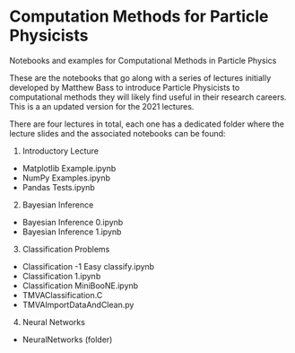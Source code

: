 # Computation Methods for Particle Physicists
Notebooks and examples for Computational Methods in Particle Physics

These are the notebooks that go along with a series of lectures initially developed by Matthew Bass to introduce Particle Physicists to computational methods they will likely find useful in their research careers. This is a an updated version for the 2021 lectures.

There are four lectures in total, each one has a dedicated folder where the lecture slides and the associated notebooks can be found:

1. Introductory Lecture
  * Matplotlib Example.ipynb
  * NumPy Examples.ipynb
  * Pandas Tests.ipynb
2. Bayesian Inference
  * Bayesian Inference 0.ipynb
  * Bayesian Inference 1.ipynb
3. Classification Problems
  * Classification -1 Easy classify.ipynb
  * Classification 1.ipynb
  * Classification MiniBooNE.ipynb
  * TMVAClassification.C
  * TMVAImportDataAndClean.py
4. Neural Networks
  * NeuralNetworks (folder)
